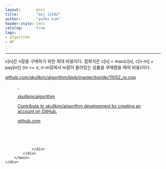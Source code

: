 ```yaml
---
layout:       post
title:        "boj 11502"
author:       "yunki kim"
header-style: text
catalog:      true
tags: 
- algorithm
- DP
---
```


<head></head>
<body id="tt-body-page" class="">
<div id="wrap" class="wrap-right">
    <div id="container">
        <main class="main ">
            <div class="area-main">
                <div class="area-view">
                    <div class="article-header"></div>
                    <hr>
                    <div class="article-view">
                        <div class="contents_style">
                            <p>c[n]은 n장을 구매하기 위한 최대 비용이다. 점화식은 c[n] = max(c[n], c[n-m] + pay[m]) (m &lt;= n, n-m장에서 m장이 들어있는 상품을 쿠매했을 때의 비용)이다.</p>
<p><a href="https://github.com/skullkim/algorithm/blob/master/boj/dp/11052_re.cpp" target="_blank" rel="noopener">github.com/skullkim/algorithm/blob/master/boj/dp/11052_re.cpp</a></p>
<figure id="og_1614341319424" contenteditable="false" data-ke-type="opengraph" data-og-type="object" data-og-title="skullkim/algorithm" data-og-description="Contribute to skullkim/algorithm development by creating an account on GitHub." data-og-host="github.com" data-og-source-url="https://github.com/skullkim/algorithm/blob/master/boj/dp/11052_re.cpp" data-og-url="https://github.com/skullkim/algorithm" data-og-image="https://scrap.kakaocdn.net/dn/y0oja/hyJpB19wu6/qCtT4Ekcexg3dRhu1ZHL41/img.jpg?width=400&amp;height=400&amp;face=0_0_400_400"><a href="https://github.com/skullkim/algorithm/blob/master/boj/dp/11052_re.cpp" target="_blank" rel="noopener" data-source-url="https://github.com/skullkim/algorithm/blob/master/boj/dp/11052_re.cpp">
<div class="og-image" style="background-image: url('https://scrap.kakaocdn.net/dn/y0oja/hyJpB19wu6/qCtT4Ekcexg3dRhu1ZHL41/img.jpg?width=400&amp;height=400&amp;face=0_0_400_400');">&nbsp;</div>
<div class="og-text">
<p class="og-title">skullkim/algorithm</p>
<p class="og-desc">Contribute to skullkim/algorithm development by creating an account on GitHub.</p>
<p class="og-host">github.com</p>
</div>
</a></figure>
<p>&nbsp;</p>
                        </div>
                        <br>
                        <div class="tags"></div>
                    </div>
                    
                </div>
            </div>
        </main>
    </div>
</div>


</body>